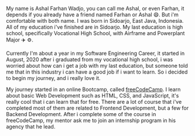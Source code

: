 My name is Ashal Farhan Wadjo, you can call me Ashal, or even Farhan, it depends if you already have a friend named Farhan or Ashal 😄. But i'm comfortable with both name. I was born in Sidoarjo, East Java, Indonesia. All of my education i've finished are in Sidoarjo. My last education is high school, specifically Vocational High School, with Airframe and Powerplant Major ✈️ ⚙️.

Currently I'm about a year in my Software Engineering Career, it started in August, 2020 after i graduated from my vocational high school, i was worried about how can i get a job with my last education, but someone told me that in this industry i can have a good job if i want to learn. So i decided to begin my journey, and i really love it.

My journey started in an online Bootcamp, called [freeCodeCamp](https://freecodecamp.org). I learn about basic Web Development such as HTML, CSS, and JavaScript, it's really cool that i can learn that for free. There are a lot of course that i've completed most of them are related to Frontend Development, but a few for Backend Development. After i complete some of the course in freeCodeCamp, my mentor ask me to join an internship program in his agency that he lead.
